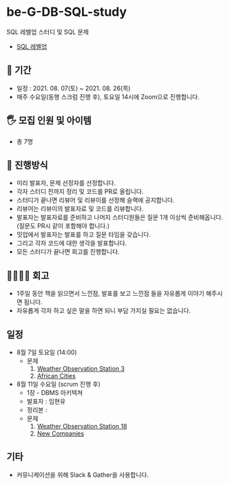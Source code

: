 # be-G-DB-SQL-study
SQL 레벨업 스터디 및 SQL 문제

- [SQL 레벨업](http://www.yes24.com/Product/Goods/24089836)

## 📆 기간

- 일정 : 2021. 08. 07(토) ~ 2021. 08. 26(목)
- 매주 수요일(동행 스크럼 진행 후), 토요일 14시에 Zoom으로 진행합니다.

## 🖐 모집 인원 및 아이템

- 총 7명

## 📜 진행방식

- 미리 발표자, 문제 선정자를 선정합니다.
- 각자 스터디 전까지 정리 및 코드를 PR로 올립니다.
- 스터디가 끝나면 리뷰어 및 리뷰이를 선정해 슬랙에 공지합니다.
- 리뷰어는 리뷰이의 발표자료 및 코드를 리뷰합니다.
- 발표자는 발표자료를 준비하고 나머지 스터디원들은 질문 1개 이상씩 준비해옵니다. (질문도 PR시 같이 포함해야 합니다.)
- 밋업에서 발표자는 발표를 하고 질문 타임을 갖습니다.
- 그리고 각자 코드에 대한 생각을 발표합니다.
- 모든 스터디가 끝나면 회고를 진행합니다.

## 👨‍👩‍👧‍👦 회고

- 1주일 동안 책을 읽으면서 느낀점, 발표를 보고 느낀점 들을 자유롭게 이야기 해주시면 됩니다.
- 자유롭게 각자 하고 싶은 말을 하면 되니 부담 가지실 필요는 없습니다.

## 일정

- 8월 7일 토요일 (14:00)
  - 문제
    1. [Weather Observation Station 3](https://www.hackerrank.com/challenges/weather-observation-station-3/problem)
    2. [African Cities](https://www.hackerrank.com/challenges/african-cities/problem)
- 8월 11일 수요일 (scrum 진행 후)
  - 1장 - DBMS 아키텍쳐
  - 발표자 : 임현유
  - 정리본 :
  - 문제
    1. [Weather Observation Station 18](https://www.hackerrank.com/challenges/weather-observation-station-18/problem)
    2. [New Companies](https://www.hackerrank.com/challenges/the-company/problem)

## 기타

- 커뮤니케이션을 위해 Slack & Gather을 사용합니다.

